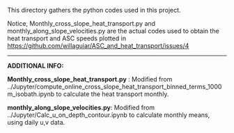 This directory gathers the python codes used in this project. 

Notice, Monthly_cross_slope_heat_transport.py and monthly_along_slope_velocities.py are the actual codes used to obtain the heat transport and ASC speeds plotted in https://github.com/willaguiar/ASC_and_heat_transport/issues/4


______________________
**ADDITIONAL INFO:**

**Monthly_cross_slope_heat_transport.py** : Modified from ../Jupyter/compute_online_cross_slope_heat_transport_binned_terms_1000m_isobath.ipynb to calculate the heat transport monthly.

**monthly_along_slope_velocities.py**: Modified from ../Jupyter/Calc_u_on_depth_contour.ipynb to calculate monthly means, using daily u,v data.
